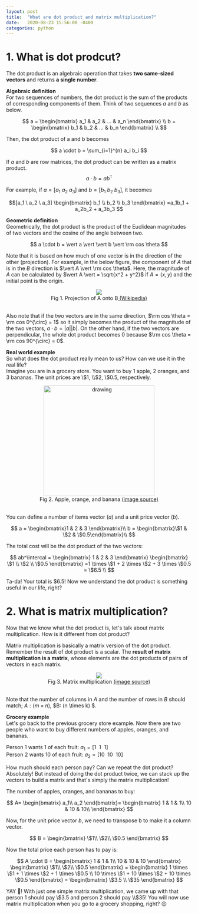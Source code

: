 ```yaml
---
layout: post
title:  "What are dot product and matrix multiplication?"
date:   2020-08-23 15:56:00 -0400
categories: python
---
```



<a id="dot_product"></a>
# 1. What is dot prodcut?

The dot product is an algebraic operation that takes **two same-sized vectors** and returns **a single number**.   

**Algebraic definition**  
For two sequences of numbers, the dot product is the sum of the products of corresponding components of them. Think 
of two sequences $a$ and $b$ as below.

$$
a = 
\begin{bmatrix}
a_1 & a_2 & ... & a_n
\end{bmatrix} \\
b =
\begin{bmatrix}
b_1 & b_2 & ... & b_n
\end{bmatrix} \\
$$ 


Then, the dot product of a and b becomes

$$ 
a \cdot b = \sum_{i=1}^{n} a_i b_i
$$

If $a$ and $b$ are row matrices, the dot product can be written as a matrix product. 
$$
a \cdot b = ab^\intercal
$$

For example, if $a = [a_1 \ a_2 \ a_3]$ and $b = [b_1 \ b_2 \ b_3]$, it becomes

$$[a_1 \ a_2 \ a_3]
\begin{bmatrix}
b_1 \\
b_2 \\
b_3
\end{bmatrix}
=a_1b_1 + a_2b_2 + a_3b_3
$$


**Geometric definition**  
Geometrically, the dot product is the product of the Euclidean magnitudes of two vectors and the cosine of the angle between two.

$$ a \cdot b = \vert a \vert \vert b \vert \rm cos \theta $$  

Note that it is based on how much of one vector is in the direction of the other (projection). For example, in
 the below figure, the component of $A$ that is in the $B$ direction is $\vert A \vert \rm cos \theta$. Here, the 
 magnitude of $A$ can be calculated by $\vert A \vert = \sqrt{x^2 + y^2}$ if $A = (x, y)$ and the initial point is 
 the origin. 

<div style="text-align:center"><img src="{{site.baseurl}}/images/python/Dot_Product.svg"/>
<figcaption>Fig 1. Projection of A onto B<a href="https://en.wikipedia.org/wiki/Dot_product"> (Wikipedia) 
</a></figcaption>
</div>
<br>


Also note that if the two vectors are in the same direction, $\rm cos \theta = \rm cos 0^{\circ} = 1$ so it simply 
becomes the product of the magnitude of the two vectors, $a \cdot b = \vert a \vert \vert b \vert$. On the other hand,
 if the two vectors are perpendicular, the whole dot product becomes 0 because $\rm cos \theta = \rm cos 90^{\circ} =
  0$. 



**Real world example**  
So what does the dot product really mean to us? How can we use it in the real life?  
Imagine you are in a grocery store. You want to buy 1 apple, 2 oranges, and 3 bananas. The unit prices are \\$1, \\$2, \\$0.5, respectively.


<div style="text-align:center">
<img src="{{site.baseurl}}/images/python/apple_orange_banana.jpg" alt="drawing" width="300"/>
<figcaption>Fig 2. Apple, orange, and banana 
<a href="https://www.thestar
.com/life/food_wine/2013/11/04/apples_oranges_or_bananas_which_fruit_is_nutritionally_the_best.html">(image source)</a>
</figcaption>
</div>
<br>

You can define a number of items vector ($a$) and a unit price vector ($b$).  

$$
a = \begin{bmatrix}1 & 2 & 3 \end{bmatrix}\\
b = \begin{bmatrix}\$1 & \$2 & \$0.5\end{bmatrix}\\
$$


The total cost will be the dot product of the two vectors:

$$ 
ab^\intercal = 
\begin{bmatrix}
1 & 2 & 3
\end{bmatrix}
\begin{bmatrix}
\$1 \\
\$2 \\
\$0.5
\end{bmatrix}
=1 \times \$1 + 2 \times \$2 + 3 \times \$0.5 = \$6.5 \\
$$

Ta-da! Your total is $6.5! Now we understand the dot product is something useful in our life, right? 


<a id="matrix_multiplication"></a>
# 2. What is matrix multiplication?

Now that we know what the dot product is, let's talk about matrix multiplication. How is it different from dot 
product?  

Matrix multiplication is basically a matrix version of the dot product. Remember the result of dot product is a 
scalar. The **result of matrix multiplication is a matrix**, whose elements are the dot products of pairs of vectors in
 each matrix.


<div style="text-align:center">
<img src="{{site.baseurl}}/images/python/khan_academy_matrix_product.png">
<figcaption>
Fig 3. Matrix multiplication
<a href="https://ml-cheatsheet.readthedocs.io/en/latest/linear_algebra.html">(image source)</a>
</figcaption>
</div>
<br>

Note that the number of columns in $A$ and the number of rows in $B$ should match; $A: (m \times n)$, $B: (n \times k)
$.  

**Grocery example**  
Let's go back to the previous grocery store example. Now there are two people who want to buy different numbers of apples, oranges, and bananas.  

Person 1 wants 1 of each fruit: $a_1 = [1 \ \ 1 \ \ 1]$  
Person 2 wants 10 of each fruit: $a_2 = [10 \ \ 10 \ \ 10]$

How much should each person pay? Can we repeat the dot product? Absolutely! But instead of doing the dot product 
twice, we can stack up
 the vectors to build a matrix and that's simply the matrix multiplication!  

The number of apples, oranges, and bananas to buy: 

$$
A= 
\begin{bmatrix}
a_1\\
a_2
\end{bmatrix}=
\begin{bmatrix}
1 & 1 & 1\\
10 & 10 & 10\\
\end{bmatrix}
$$  

Now, for the unit price vector $b$, we need to transpose b to make it a column 
vector. 

$$
B = 
\begin{bmatrix}
\$1\\
\$2\\
\$0.5
\end{bmatrix}
$$

Now the total price each person has to pay is: 

$$
A \cdot B = 
\begin{bmatrix}
1 & 1 & 1\\
10 & 10 & 10
\end{bmatrix}
\begin{bmatrix}
\$1\\
\$2\\
\$0.5
\end{bmatrix} = 
\begin{bmatrix}
1 \times \$1 + 1 \times \$2 + 1 \times \$0.5 \\
10 \times \$1 + 10 \times \$2 + 10 \times \$0.5
\end{bmatrix} =
\begin{bmatrix}
\$3.5 \\
\$35 
\end{bmatrix}
$$ 

YAY :tada:! With just one simple matrix multiplication, we came up with that person 1 should pay \\$3.5 and person 2 
should 
pay \\$35! You will now use matrix multiplication when you go to a grocery shopping, right? :wink:

